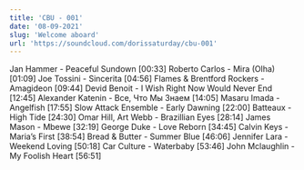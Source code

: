 ```yaml
---
title: 'CBU - 001'
date: '08-09-2021'
slug: 'Welcome aboard'
url: 'https://soundcloud.com/dorissaturday/cbu-001'
---
```


Jan Hammer - Peaceful Sundown [00:33]
Roberto Carlos - Mira (Olha) [01:09]
Joe Tossini - Sincerita [04:56]
Flames & Brentford Rockers - Amagideon [09:44]
Devid Benoit - I Wish Right Now Would Never End [12:45]
Alexander Katenin - Все, Что Мы Знаем [14:05]
Masaru Imada - Angelfish [17:55]
Slow Attack Ensemble - Early Dawning [22:00]
Batteaux - High Tide [24:30]
Omar Hill, Art Webb - Brazillian Eyes [28:14]
James Mason - Mbewe [32:19]
George Duke - Love Reborn [34:45]
Calvin Keys - Maria’s First [38:54]
Bread & Butter - Summer Blue [46:06]
Jennifer Lara - Weekend Loving [50:18]
Car Culture - Waterbaby [53:46]
John Mclaughlin - My Foolish Heart [56:51]
